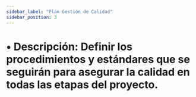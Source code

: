 ```yaml
---
sidebar_label: "Plan Gestión de Calidad"
sidebar_position: 3
---
```


# •	Descripción: Definir los procedimientos y estándares que se seguirán para asegurar la calidad en todas las etapas del proyecto.
